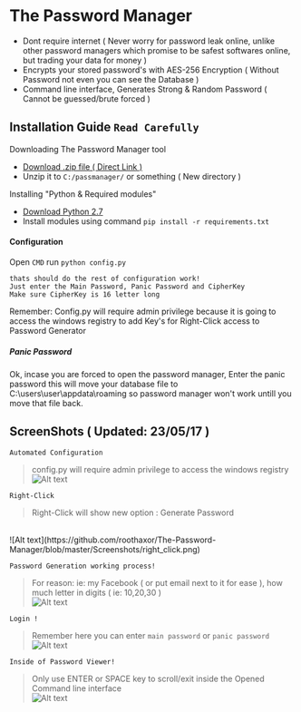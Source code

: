 # The Password Manager
 * Dont require internet ( Never worry for password leak online, unlike other password managers which promise to be safest softwares online, but trading your data for money ) 
 * Encrypts your stored password's with AES-256 Encryption ( Without Password not even you can see the Database )
 * Command line interface, Generates Strong & Random Password ( Cannot be guessed/brute forced )

## Installation Guide `Read Carefully`
Downloading The Password Manager tool
* [Download .zip file ( Direct Link )](https://codeload.github.com/roothaxor/The-Password-Manager/zip/master)
* Unzip it to `C:/passmanager/` or something ( New directory )

Installing "Python & Required modules"

* [Download Python 2.7](https://www.python.org/downloads/windows/)
* Install modules using command `pip install -r requirements.txt` 

#### Configuration
Open `CMD` run `python config.py`
```
thats should do the rest of configuration work!
Just enter the Main Password, Panic Password and CipherKey
Make sure CipherKey is 16 letter long
```
Remember: Config.py will require admin privilege because it is going to access the windows registry to add Key's for Right-Click access to Password Generator
##### Panic Password

Ok, incase you are forced to open the password manager, Enter the panic password
this will move your database file to C:\users\user\appdata\roaming
so password manager won't work untill you move that file back.

## ScreenShots ( Updated: 23/05/17 )
`Automated Configuration`
> config.py will require admin privilege to access the windows registry<br />
![Alt text](https://github.com/roothaxor/The-Password-Manager/blob/master/Screenshots/config.png)


`Right-Click `
> Right-Click will show new option : Generate Password
<br />
![Alt text](https://github.com/roothaxor/The-Password-Manager/blob/master/Screenshots/right_click.png)


`Password Generation working process!`
> For reason: ie: my Facebook ( or put email next to it for ease ), how much letter in digits ( ie: 10,20,30 )<br />
![Alt text](https://github.com/roothaxor/The-Password-Manager/blob/master/Screenshots/pass_gen.png)


`Login !`
> Remember here you can enter `main password` or `panic password`<br />
![Alt text](https://github.com/roothaxor/The-Password-Manager/blob/master/Screenshots/pass_view.png)


`Inside of Password Viewer!`
> Only use ENTER or SPACE key to scroll/exit inside the Opened Command line interface<br />
![Alt text](https://github.com/roothaxor/The-Password-Manager/blob/master/Screenshots/pass_view_example.png)
